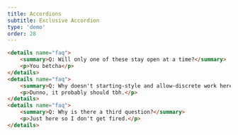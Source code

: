 ```yaml
---
title: Accordions
subtitle: Exclusive Accordion
type: 'demo'
order: 28
---
```


<script>
  import ExclusiveAccordion from '$lib/demo/ExclusiveAccordion.svelte'
</script>

<ExclusiveAccordion />

```html
<details name="faq">
	<summary>Q: Will only one of these stay open at a time?</summary>
	<p>You betcha</p>
</details>
<details name="faq">
	<summary>Q: Why doesn't starting-style and allow-discrete work here?</summary>
	<p>Dunno, it probably should tbh.</p>
</details>
<details name="faq">
	<summary>Q: Why is there a third question?</summary>
	<p>Just here so I don't get fired.</p>
</details>
```

